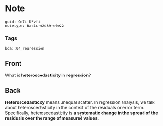 # Note
```
guid: Gn7i-K*vfi
notetype: Basic-02d89-e0e22
```

### Tags
```
bda::04_regression
```

## Front
What is <b>heteroscedasticity</b> in <b>regression</b>?

## Back
<b>Heteroscedasticity</b> means unequal scatter. In regression
analysis, we talk about heteroscedasticity in the context of the
residuals or error term. Specifically, heteroscedasticity is <b>a
systematic change in the spread of the residuals over the range of
measured values</b>.
